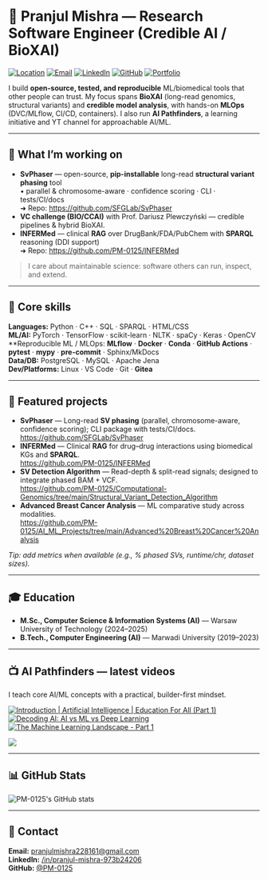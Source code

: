 # 🧬 Pranjul Mishra — Research Software Engineer (Credible AI / BioXAI)

[![Location](https://img.shields.io/badge/Warsaw-Poland-blue)](#)
[![Email](https://img.shields.io/badge/Email-pranjulmishra228161%40gmail.com-informational)](mailto:pranjulmishra228161@gmail.com)
[![LinkedIn](https://img.shields.io/badge/LinkedIn-pranjul--mishra--973b24206-0A66C2)](https://www.linkedin.com/in/pranjul-mishra-973b24206/)
[![GitHub](https://img.shields.io/badge/GitHub-@PM--0125-black)](https://github.com/PM-0125)
[![Portfolio](https://img.shields.io/badge/Portfolio-GitHub%20Pages%20(soon)-forestgreen)](#)

I build **open-source, tested, and reproducible** ML/biomedical tools that other people can trust. My focus spans **BioXAI** (long-read genomics, structural variants) and **credible model analysis**, with hands-on **MLOps** (DVC/MLflow, CI/CD, containers). I also run **AI Pathfinders**, a learning initiative and YT channel for approachable AI/ML.

---

## 🔭 What I’m working on
- **SvPhaser** — open-source, **pip-installable** long-read **structural variant phasing** tool  
  • parallel & chromosome-aware · confidence scoring · CLI · tests/CI/docs  
  ➜ Repo: https://github.com/SFGLab/SvPhaser
- **VC challenge (BIO/CCAI)** with Prof. Dariusz Plewczyński — credible pipelines & hybrid BioXAI.
- **INFERMed** — clinical **RAG** over DrugBank/FDA/PubChem with **SPARQL** reasoning (DDI support)  
  ➜ Repo: https://github.com/PM-0125/INFERMed

> I care about maintainable science: software others can run, inspect, and extend.

---

## 🧰 Core skills 
**Languages:** Python · C++ · SQL · SPARQL · HTML/CSS  
**ML/AI:** PyTorch · TensorFlow · scikit-learn · NLTK · spaCy · Keras · OpenCV  
**Reproducible ML / MLOps: **MLflow** · **Docker** · **Conda** · **GitHub Actions** · **pytest** · **mypy** · **pre-commit** ·  Sphinx/MkDocs  
**Data/DB:** PostgreSQL · MySQL · Apache Jena  
**Dev/Platforms:** Linux · VS Code · Git · **Gitea**

---

## 🌟 Featured projects
- **SvPhaser** — Long-read **SV phasing** (parallel, chromosome-aware, confidence scoring); CLI package with tests/CI/docs.  
  https://github.com/SFGLab/SvPhaser
- **INFERMed** — Clinical **RAG** for drug–drug interactions using biomedical KGs and **SPARQL**.  
  https://github.com/PM-0125/INFERMed
- **SV Detection Algorithm** — Read-depth & split-read signals; designed to integrate phased BAM + VCF.  
  https://github.com/PM-0125/Computational-Genomics/tree/main/Structural_Variant_Detection_Algorithm
- **Advanced Breast Cancer Analysis** — ML comparative study across modalities.  
  https://github.com/PM-0125/AI_ML_Projects/tree/main/Advanced%20Breast%20Cancer%20Analysis

*Tip: add metrics when available (e.g., % phased SVs, runtime/chr, dataset sizes).*

---

## 🎓 Education
- **M.Sc., Computer Science & Information Systems (AI)** — Warsaw University of Technology (2024–2025)  
- **B.Tech., Computer Engineering (AI)** — Marwadi University (2019–2023)

---

## 📺 AI Pathfinders — latest videos
I teach core AI/ML concepts with a practical, builder-first mindset.

<!-- BEGIN YOUTUBE-CARDS -->
[![Introduction | Artificial Intelligence | Education For All (Part 1)](https://ytcards.demolab.com/?id=eoLJAQLUXbM&t=1s&title=Introduction+|+Artificial+Intelligence+|+Education+For+All+%28Part+1%29&lang=en&timestamp=1715094012&background_color=%230d1117&title_color=%23ffffff&stats_color=%23dedede&max_title_lines=1&width=250&border_radius=5&duration=103 "Introduction | Artificial Intelligence | Education For All (Part 1)")](https://youtu.be/eoLJAQLUXbM)
[![Decoding AI: AI vs ML vs Deep Learning](https://ytcards.demolab.com/?id=DIkAd3aBpg4&title=Decoding+AI+Understanding+the+distinction+Between+AI%2C+Machine+Learing%2C+Deep+Learning%2C&lang=en&timestamp=1714658415&background_color=%230d1117&title_color=%23ffffff&stats_color=%23dedede&max_title_lines=1&width=250&border_radius=5&duration=218 "Decoding AI: AI vs ML vs Deep Learning")](https://www.youtube.com/watch?v=DIkAd3aBpg4)
[![The Machine Learning Landscape - Part 1](https://ytcards.demolab.com/?id=RYoy9R-GkUQ&title=The+Machine+Learning+Landscape+Part1&lang=en&timestamp=1712845830&background_color=%230d1117&title_color=%23ffffff&stats_color=%23dedede&max_title_lines=1&width=250&border_radius=5&duration=667 "The Machine Learning Landscape - Part 1")](https://www.youtube.com/watch?v=RYoy9R-GkUQ)
<!-- END YOUTUBE-CARDS -->

[<img src="https://custom-icon-badges.demolab.com/badge/-Subscribe%20For%20More-red?style=for-the-badge&logo=video&logoColor=white"/>](https://www.youtube.com/channel/UC7X_nDwGDd8PSOoJNr7UENw?sub_confirmation=1)

---

## 📊 GitHub Stats
![PM-0125's GitHub stats](https://github-readme-stats.vercel.app/api?username=PM-0125&show_icons=true&theme=gruvbox&v=1)

---

## 🤝 Contact
**Email:** [pranjulmishra228161@gmail.com](mailto:pranjulmishra228161@gmail.com)  
**LinkedIn:** [/in/pranjul-mishra-973b24206](https://www.linkedin.com/in/pranjul-mishra/)  
**GitHub:** [@PM-0125](https://github.com/PM-0125)

